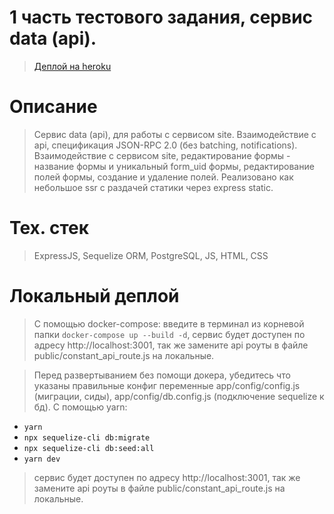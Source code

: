 # 1 часть тестового задания, сервис data (api).

> [Деплой на heroku](https://safe-inlet-43213.herokuapp.com)

# Описание 

> Сервис data (api), для работы с сервисом site.
> Взаимодействие с api, спецификация JSON-RPC 2.0 (без batching, notifications).
> Взаимодействие с сервисом site, редактирование формы - название формы и уникальный form_uid формы, редактирование полей формы, создание и удаление полей.
> Реализовано как небольшое ssr с раздачей статики через express static.

# Тех. стек

> ExpressJS, Sequelize ORM, PostgreSQL, JS, HTML, CSS

# Локальный деплой

> С помощью docker-compose: введите в терминал из корневой папки `docker-compose up --build -d`, сервис будет доступен по адресу http://localhost:3001, так же замените api роуты в файле public/constant_api_route.js на локальные.

> Перед развертыванием без помощи докера, убедитесь что указаны правильные конфиг переменные app/config/config.js (миграции, сиды), app/config/db.config.js (подключение sequelize к бд).
> С помощью yarn: 
- `yarn`
- `npx sequelize-cli db:migrate`
- `npx sequelize-cli db:seed:all`
- `yarn dev`
> сервис будет доступен по адресу http://localhost:3001, так же замените api роуты в файле public/constant_api_route.js на локальные.